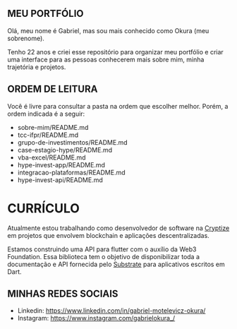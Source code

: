 ## MEU PORTFÓLIO 

Olá, meu nome é Gabriel, mas sou mais conhecido como Okura (meu sobrenome). 

Tenho 22 anos e criei esse repositório para organizar meu portfólio e criar uma interface para
as pessoas conhecerem mais sobre mim, minha trajetória e projetos.

## ORDEM DE LEITURA

Você é livre para consultar a pasta na ordem que escolher melhor. 
Porém, a ordem indicada é a seguir:

- sobre-mim/README.md
- tcc-ifpr/README.md
- grupo-de-investimentos/README.md
- case-estagio-hype/README.md
- vba-excel/README.md
- hype-invest-app/README.md
- integracao-plataformas/README.md
- hype-invest-api/README.md

# CURRÍCULO

Atualmente estou trabalhando como desenvolvedor de software na [Cryptize](https://www.linkedin.com/company/cryptize/people/)
em projetos que envolvem blockchain e aplicações descentralizadas.

Estamos construindo uma API para flutter com o auxílio da Web3 Foundation. Essa biblioteca tem o objetivo de disponibilizar
toda a documentação e API fornecida pelo [Substrate](https://substrate.io/) para aplicativos escritos em Dart. 
## MINHAS REDES SOCIAIS

  - Linkedin: https://www.linkedin.com/in/gabriel-motelevicz-okura/
  - Instagram: https://www.instagram.com/gabrielokura_/
